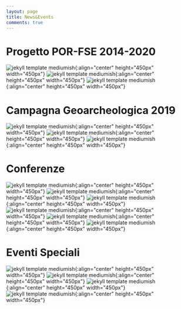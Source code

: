 ```yaml
---
layout: page
title: News&Events
comments: true
---
```


Progetto POR-FSE 2014-2020
===========

![jekyll template mediumish]({{site.baseurl}}/assets/images/event1.jpg){:align="center" height="450px" width="450px"}
![jekyll template mediumish]({{site.baseurl}}/assets/images/event2.png){:align="center" height="450px" width="450px"}
![jekyll template mediumish]({{site.baseurl}}/assets/images/event3.jpg){:align="center" height="450px" width="450px"}

Campagna Geoarcheologica 2019
===========
![jekyll template mediumish]({{site.baseurl}}/assets/images/event7.jpg){:align="center" height="450px" width="450px"}
![jekyll template mediumish]({{site.baseurl}}/assets/images/event8.jpg){:align="center" height="450px" width="450px"}
![jekyll template mediumish]({{site.baseurl}}/assets/images/event9.jpg){:align="center" height="450px" width="450px"}

Conferenze
===========

![jekyll template mediumish]({{site.baseurl}}/assets/images/event5.jpg){:align="center" height="450px" width="450px"}
![jekyll template mediumish]({{site.baseurl}}/assets/images/event4.jpg){:align="center" height="450px" width="450px"}
![jekyll template mediumish]({{site.baseurl}}/assets/images/event6.jpg){:align="center" height="450px" width="450px"}
![jekyll template mediumish]({{site.baseurl}}/assets/images/event12.jpg){:align="center" height="450px" width="450px"}
![jekyll template mediumish]({{site.baseurl}}/assets/images/event13.jpg){:align="center" height="450px" width="450px"}
![jekyll template mediumish]({{site.baseurl}}/assets/images/event14.jpg){:align="center" height="450px" width="450px"}

Eventi Speciali
===========
![jekyll template mediumish]({{site.baseurl}}/assets/images/event15b.jpg){:align="center" height="450px" width="450px"}
![jekyll template mediumish]({{site.baseurl}}/assets/images/event15c.jpg){:align="center" height="450px" width="450px"}
![jekyll template mediumish]({{site.baseurl}}/assets/images/event10.jpg){:align="center" height="450px" width="450px"}
![jekyll template mediumish]({{site.baseurl}}/assets/images/event11.jpg){:align="center" height="450px" width="450px"}
